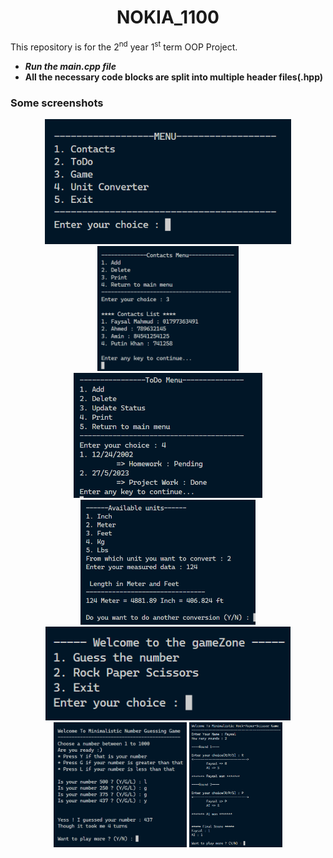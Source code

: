 <h1><center>NOKIA_1100</center></h1>

This repository is for the 2<sup>nd</sup> year 1<sup>st</sup> term OOP Project.

- <b><i>Run the main.cpp file</i></b>
- **All the necessary code blocks are split into multiple header files(.hpp)**

<h3> Some screenshots </h3>

<center>
<img src="./img/menu.png" alt = "Menu" style="height:200px" />
<img src="./img/contacts.png" alt = "Contacts" style="height:200px" />
<img src="./img/todo.png" alt = "ToDo" style="height:200px" />
<img src="./img/unit.png" alt = "Unit Converter" style="height:200px" />
<img src="./img/game.png" alt = "Game" style="height:150px" />
<img src="./img/guess.png" alt = "Guess" style="height:200px" />
<img src="./img/rpc.png" alt = "Rock-Paper" style="height:200px" />
</center>